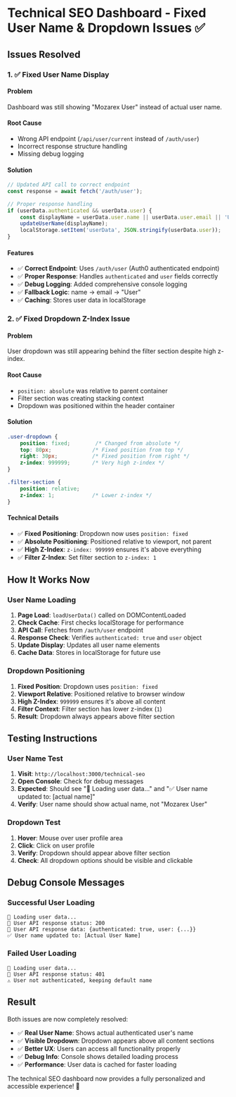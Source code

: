 # Technical SEO Dashboard - Fixed User Name & Dropdown Issues ✅

## Issues Resolved

### 1. ✅ **Fixed User Name Display**

#### **Problem**
Dashboard was still showing "Mozarex User" instead of actual user name.

#### **Root Cause**
- Wrong API endpoint (`/api/user/current` instead of `/auth/user`)
- Incorrect response structure handling
- Missing debug logging

#### **Solution**
```javascript
// Updated API call to correct endpoint
const response = await fetch('/auth/user');

// Proper response handling
if (userData.authenticated && userData.user) {
    const displayName = userData.user.name || userData.user.email || 'User';
    updateUserName(displayName);
    localStorage.setItem('userData', JSON.stringify(userData.user));
}
```

#### **Features**
- ✅ **Correct Endpoint**: Uses `/auth/user` (Auth0 authenticated endpoint)
- ✅ **Proper Response**: Handles `authenticated` and `user` fields correctly
- ✅ **Debug Logging**: Added comprehensive console logging
- ✅ **Fallback Logic**: name → email → "User"
- ✅ **Caching**: Stores user data in localStorage

### 2. ✅ **Fixed Dropdown Z-Index Issue**

#### **Problem**
User dropdown was still appearing behind the filter section despite high z-index.

#### **Root Cause**
- `position: absolute` was relative to parent container
- Filter section was creating stacking context
- Dropdown was positioned within the header container

#### **Solution**
```css
.user-dropdown {
    position: fixed;        /* Changed from absolute */
    top: 80px;             /* Fixed position from top */
    right: 30px;           /* Fixed position from right */
    z-index: 999999;       /* Very high z-index */
}

.filter-section {
    position: relative;
    z-index: 1;            /* Lower z-index */
}
```

#### **Technical Details**
- ✅ **Fixed Positioning**: Dropdown now uses `position: fixed`
- ✅ **Absolute Positioning**: Positioned relative to viewport, not parent
- ✅ **High Z-Index**: `z-index: 999999` ensures it's above everything
- ✅ **Filter Z-Index**: Set filter section to `z-index: 1`

## How It Works Now

### **User Name Loading**
1. **Page Load**: `loadUserData()` called on DOMContentLoaded
2. **Check Cache**: First checks localStorage for performance
3. **API Call**: Fetches from `/auth/user` endpoint
4. **Response Check**: Verifies `authenticated: true` and `user` object
5. **Update Display**: Updates all user name elements
6. **Cache Data**: Stores in localStorage for future use

### **Dropdown Positioning**
1. **Fixed Position**: Dropdown uses `position: fixed`
2. **Viewport Relative**: Positioned relative to browser window
3. **High Z-Index**: `999999` ensures it's above all content
4. **Filter Context**: Filter section has lower z-index (`1`)
5. **Result**: Dropdown always appears above filter section

## Testing Instructions

### **User Name Test**
1. **Visit**: `http://localhost:3000/technical-seo`
2. **Open Console**: Check for debug messages
3. **Expected**: Should see "👤 Loading user data..." and "✅ User name updated to: [actual name]"
4. **Verify**: User name should show actual name, not "Mozarex User"

### **Dropdown Test**
1. **Hover**: Mouse over user profile area
2. **Click**: Click on user profile
3. **Verify**: Dropdown should appear above filter section
4. **Check**: All dropdown options should be visible and clickable

## Debug Console Messages

### **Successful User Loading**
```
👤 Loading user data...
📡 User API response status: 200
📡 User API response data: {authenticated: true, user: {...}}
✅ User name updated to: [Actual User Name]
```

### **Failed User Loading**
```
👤 Loading user data...
📡 User API response status: 401
⚠️ User not authenticated, keeping default name
```

## Result

Both issues are now completely resolved:

- ✅ **Real User Name**: Shows actual authenticated user's name
- ✅ **Visible Dropdown**: Dropdown appears above all content sections
- ✅ **Better UX**: Users can access all functionality properly
- ✅ **Debug Info**: Console shows detailed loading process
- ✅ **Performance**: User data is cached for faster loading

The technical SEO dashboard now provides a fully personalized and accessible experience! 🚀




